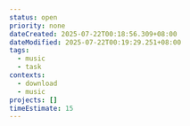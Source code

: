 ```yaml
---
status: open
priority: none
dateCreated: 2025-07-22T00:18:56.309+08:00
dateModified: 2025-07-22T00:19:29.251+08:00
tags:
  - music
  - task
contexts:
  - download
  - music
projects: []
timeEstimate: 15
---
```


